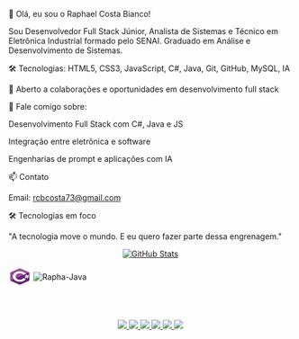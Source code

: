 👋 Olá, eu sou o Raphael Costa Bianco!

Sou Desenvolvedor Full Stack Júnior, Analista de Sistemas e Técnico em Eletrônica Industrial formado pelo SENAI. Graduado em Análise e Desenvolvimento de Sistemas.

🛠 Tecnologias: HTML5, CSS3, JavaScript, C#, Java, Git, GitHub, MySQL, IA

🤝 Aberto a colaborações e oportunidades em desenvolvimento full stack

💬 Fale comigo sobre:

Desenvolvimento Full Stack com C#, Java e JS

Integração entre eletrônica e software

Engenharias de prompt e aplicações com IA

📫 Contato

Email: rcbcosta73@gmail.com

🛠️ Tecnologias em foco

"A tecnologia move o mundo. E eu quero fazer parte dessa engrenagem."

<!-- GitHub Profile Link (corrigido o href) -->
<div align="center">
  <a href="https://github.com/CostaBic" target="_blank">
    <img src="https://github-readme-stats.vercel.app/api?username=CostaBic&show_icons=true&theme=tokyonight" alt="GitHub Stats">
  </a>
</div>

<!-- Ícones de Tecnologias -->
<div style="display: inline_block"><br>
  <img align="center" alt="Rapha-Csharp" height="30" width="40" src="https://raw.githubusercontent.com/devicons/devicon/master/icons/csharp/csharp-original.svg">
  <img align="center" alt="Rapha-Java" height="30" width="40" src="https://icongr.am/devicon/java-original.svg?size=128&color=currentColor">
</div>

<br><br>

<!-- Redes Sociais -->
<div align="center"> 
  <a href="https://instagram.com/raphael.b1anchi?igshid=YTQwZjQ0NmI0OA==" target="_blank">
    <img src="https://img.shields.io/badge/-Instagram-%23E4405F?style=for-the-badge&logo=instagram&logoColor=white">
  </a>
  <a href="https://discord.com/users/1166220403308507237" target="_blank">
    <img src="https://img.shields.io/badge/Discord-7289DA?style=for-the-badge&logo=discord&logoColor=white">
  </a>
  <a href="mailto:rcbcosta73@gmail.com" target="_blank">
    <img src="https://img.shields.io/badge/-Gmail-%23333?style=for-the-badge&logo=gmail&logoColor=white">
  </a>
  <a href="https://www.linkedin.com/in/raphael-costa-bianco-b0253052" target="_blank">
    <img src="https://img.shields.io/badge/-LinkedIn-%230077B5?style=for-the-badge&logo=linkedin&logoColor=white">
  </a>
  <a href="https://m.me/raphael.B1anchi" target="_blank">
    <img src="https://img.shields.io/badge/Messenger-00B2FF?style=for-the-badge&logo=messenger&logoColor=white">
  </a>
  <a href="https://www.facebook.com/raphael.B1anchi?mibextid=2JQ9oc" target="_blank">
    <img src="https://img.shields.io/badge/Facebook-1877F2?style=for-the-badge&logo=facebook&logoColor=white">
  </a>
</div>
